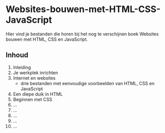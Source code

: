 # Websites-bouwen-met-HTML-CSS-JavaScript
Hier vind je bestanden die horen bij het nog te verschijnen boek Websites bouwen met HTML, CSS en JavaScript.
## Inhoud
1. Inleiding
2. Je werkplek inrichten
3. Internet en websites
   - drie bestanden met eenvoudige voorbeelden van HTML, CSS en JavaScript
4. Een diepe duik in HTML
5. Beginnen met CSS
6. ...
7. ...
8. ...
9. ...
10. ...

